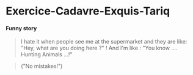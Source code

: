 # Exercice-Cadavre-Exquis-Tariq

#### Funny story

> I hate it when people see me at the supermarket and they are like: "Hey, what are you doing here ?" !
> And I'm like : "You know .... Hunting Animals ...!"

> ("No mistakes!")